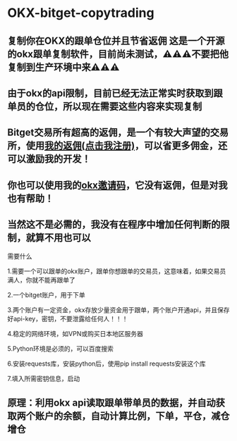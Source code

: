# OKX-bitget-copytrading
复制你在OKX的跟单仓位并且节省返佣
这是一个开源的okx跟单复制软件，目前尚未测试，⚠⚠⚠不要把他复制到生产环境中来⚠⚠⚠
---
由于okx的api限制，目前已经无法正常实时获取到跟单员的仓位，所以现在需要这些内容来实现复制
---
Bitget交易所有超高的返佣，是一个有较大声望的交易所，使用[我的返佣(点击我注册)](https://partner.bitget.fit/bg/WJ9TDV)，可以省更多佣金，还可以激励我的开发！
---
你也可以使用我的[okx邀请码](https://okx.com/join/46420261)，它没有返佣，但是对我也有帮助！
---
当然这不是必需的，我没有在程序中增加任何判断的限制，就算不用也可以
---

需要什么

1.需要一个可以跟单的okx账户，跟单你想跟单的交易员，这意味着，如果交易员满人，你就不能再跟单了

2.一个bitget账户，用于下单

3.两个账户有一定资金，okx存放少量资金用于跟单，两个账户开通api，并且保存好api-key，密钥，不要泄露给任何人！！！

4.稳定的网络环境，如VPN或购买日本地区服务器

5.Python环境是必须的，可以百度搜索

6.安装requests库，安装python后，使用pip install requests安装这个库 

7.填入所需密钥信息，启动

原理：利用okx api读取跟单带单员的数据，并自动获取两个账户的余额，自动计算比例，下单，平仓，减仓增仓
---
